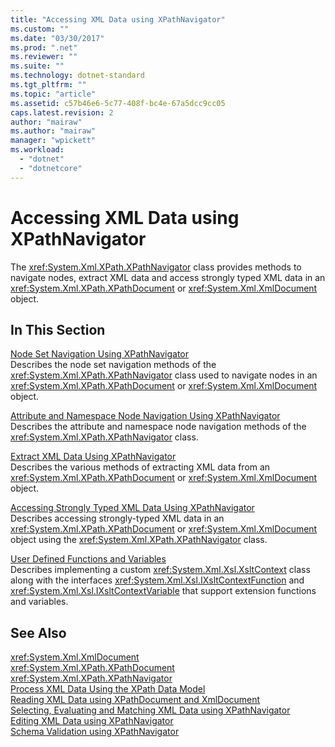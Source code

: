 ```yaml
---
title: "Accessing XML Data using XPathNavigator"
ms.custom: ""
ms.date: "03/30/2017"
ms.prod: ".net"
ms.reviewer: ""
ms.suite: ""
ms.technology: dotnet-standard
ms.tgt_pltfrm: ""
ms.topic: "article"
ms.assetid: c57b46e6-5c77-408f-bc4e-67a5dcc9cc05
caps.latest.revision: 2
author: "mairaw"
ms.author: "mairaw"
manager: "wpickett"
ms.workload: 
  - "dotnet"
  - "dotnetcore"
---
```

# Accessing XML Data using XPathNavigator
The <xref:System.Xml.XPath.XPathNavigator> class provides methods to navigate nodes, extract XML data and access strongly typed XML data in an <xref:System.Xml.XPath.XPathDocument> or <xref:System.Xml.XmlDocument> object.  
  
## In This Section  
 [Node Set Navigation Using XPathNavigator](../../../../docs/standard/data/xml/node-set-navigation-using-xpathnavigator.md)  
 Describes the node set navigation methods of the <xref:System.Xml.XPath.XPathNavigator> class used to navigate nodes in an <xref:System.Xml.XPath.XPathDocument> or <xref:System.Xml.XmlDocument> object.  
  
 [Attribute and Namespace Node Navigation Using XPathNavigator](../../../../docs/standard/data/xml/attribute-and-namespace-node-navigation-using-xpathnavigator.md)  
 Describes the attribute and namespace node navigation methods of the <xref:System.Xml.XPath.XPathNavigator> class.  
  
 [Extract XML Data Using XPathNavigator](../../../../docs/standard/data/xml/extract-xml-data-using-xpathnavigator.md)  
 Describes the various methods of extracting XML data from an <xref:System.Xml.XPath.XPathDocument> or <xref:System.Xml.XmlDocument> object.  
  
 [Accessing Strongly Typed XML Data Using XPathNavigator](../../../../docs/standard/data/xml/accessing-strongly-typed-xml-data-using-xpathnavigator.md)  
 Describes accessing strongly-typed XML data in an <xref:System.Xml.XPath.XPathDocument> or <xref:System.Xml.XmlDocument> object using the <xref:System.Xml.XPath.XPathNavigator> class.  
  
 [User Defined Functions and Variables](../../../../docs/standard/data/xml/user-defined-functions-and-variables.md)  
 Describes implementing a custom <xref:System.Xml.Xsl.XsltContext> class along with the interfaces <xref:System.Xml.Xsl.IXsltContextFunction> and <xref:System.Xml.Xsl.IXsltContextVariable> that support extension functions and variables.  
  
## See Also  
 <xref:System.Xml.XmlDocument>  
 <xref:System.Xml.XPath.XPathDocument>  
 <xref:System.Xml.XPath.XPathNavigator>  
 [Process XML Data Using the XPath Data Model](../../../../docs/standard/data/xml/process-xml-data-using-the-xpath-data-model.md)  
 [Reading XML Data using XPathDocument and XmlDocument](../../../../docs/standard/data/xml/reading-xml-data-using-xpathdocument-and-xmldocument.md)  
 [Selecting, Evaluating and Matching XML Data using XPathNavigator](../../../../docs/standard/data/xml/selecting-evaluating-and-matching-xml-data-using-xpathnavigator.md)  
 [Editing XML Data using XPathNavigator](../../../../docs/standard/data/xml/editing-xml-data-using-xpathnavigator.md)  
 [Schema Validation using XPathNavigator](../../../../docs/standard/data/xml/schema-validation-using-xpathnavigator.md)
